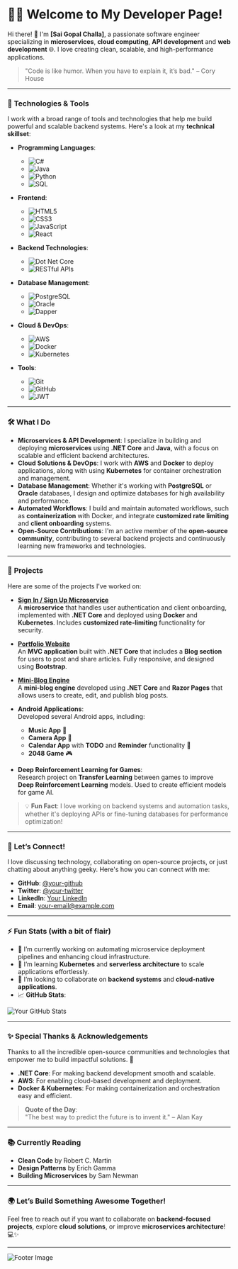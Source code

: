 
# 👨‍💻 Welcome to My Developer Page!

Hi there! 👋 I'm **[Sai Gopal Challa]**, a passionate software engineer specializing in **microservices**, **cloud computing**, **API development** and **web development** 🌐. I love creating clean, scalable, and high-performance applications.

> "Code is like humor. When you have to explain it, it’s bad." – Cory House

---

### 🔧 **Technologies & Tools**

I work with a broad range of tools and technologies that help me build powerful and scalable backend systems. Here's a look at my **technical skillset**:

- **Programming Languages**:
  - ![C#](https://img.shields.io/badge/C%23-%23239120.svg?style=flat&logo=csharp&logoColor=white)
  - ![Java](https://img.shields.io/badge/Java-%23F7DF1E.svg?style=flat&logo=java&logoColor=black)
  - ![Python](https://img.shields.io/badge/Python-%233776AB.svg?style=flat&logo=python&logoColor=white)
  - ![SQL](https://img.shields.io/badge/SQL-%2300F.svg?style=flat&logo=oracle&logoColor=black)

- **Frontend**: 
  - ![HTML5](https://img.shields.io/badge/HTML5-%23E34F26.svg?style=flat&logo=html5&logoColor=white)
  - ![CSS3](https://img.shields.io/badge/CSS3-%231572B6.svg?style=flat&logo=css3&logoColor=white)
  - ![JavaScript](https://img.shields.io/badge/JavaScript-%23F7DF1E.svg?style=flat&logo=javascript&logoColor=black)
  - ![React](https://img.shields.io/badge/React-%2320232a.svg?style=flat&logo=react&logoColor=%2361DAFB)
  
- **Backend Technologies**:
  - ![Dot Net Core](https://img.shields.io/badge/.NET%20Core-%23239120.svg?style=flat&logo=dotnet&logoColor=white)
  - ![RESTful APIs](https://img.shields.io/badge/RESTful%20APIs-%23239120.svg?style=flat&logo=swagger&logoColor=white)
  
- **Database Management**:
  - ![PostgreSQL](https://img.shields.io/badge/PostgreSQL-%23336791.svg?style=flat&logo=postgresql&logoColor=white)
  - ![Oracle](https://img.shields.io/badge/Oracle-%23F80000.svg?style=flat&logo=oracle&logoColor=white)
  - ![Dapper](https://img.shields.io/badge/Dapper-%23000000.svg?style=flat&logo=github&logoColor=white)

- **Cloud & DevOps**:
  - ![AWS](https://img.shields.io/badge/AWS-%23FF9900.svg?style=flat&logo=amazonaws&logoColor=white)
  - ![Docker](https://img.shields.io/badge/Docker-%232496ED.svg?style=flat&logo=docker&logoColor=white)
  - ![Kubernetes](https://img.shields.io/badge/Kubernetes-%233C87C4.svg?style=flat&logo=kubernetes&logoColor=white)

- **Tools**:
  - ![Git](https://img.shields.io/badge/Git-%23F05032.svg?style=flat&logo=git&logoColor=white)
  - ![GitHub](https://img.shields.io/badge/GitHub-%23121011.svg?style=flat&logo=github&logoColor=white)
  - ![JWT](https://img.shields.io/badge/JWT-%23black.svg?style=flat&logo=javascript&logoColor=white)


---

### 🛠️ **What I Do**

- **Microservices & API Development**: I specialize in building and deploying **microservices** using **.NET Core** and **Java**, with a focus on scalable and efficient backend architectures.
- **Cloud Solutions & DevOps**: I work with **AWS** and **Docker** to deploy applications, along with using **Kubernetes** for container orchestration and management.
- **Database Management**: Whether it's working with **PostgreSQL** or **Oracle** databases, I design and optimize databases for high availability and performance.
- **Automated Workflows**: I build and maintain automated workflows, such as **containerization** with Docker, and integrate **customized rate limiting** and **client onboarding** systems.
- **Open-Source Contributions**: I'm an active member of the **open-source community**, contributing to several backend projects and continuously learning new frameworks and technologies.

---

### 💼 **Projects**

Here are some of the projects I've worked on:

- [**Sign In / Sign Up Microservice**](https://github.com/SaiGopal-Challa/AuthServiceSGC)  
  A **microservice** that handles user authentication and client onboarding, implemented with **.NET Core** and deployed using **Docker** and **Kubernetes**. Includes **customized rate-limiting** functionality for security.

- [**Portfolio Website**](https://github.com/SaiGopal-Challa/SGC_PORTFOLIO)  
  An **MVC application** built with **.NET Core** that includes a **Blog section** for users to post and share articles. Fully responsive, and designed using **Bootstrap**.

- [**Mini-Blog Engine**](https://github.com/SaiGopal-Challa/BlogEngineSGC)  
  A **mini-blog engine** developed using **.NET Core** and **Razor Pages** that allows users to create, edit, and publish blog posts.

- **Android Applications**:  
  Developed several Android apps, including:
  - **Music App** 🎵
  - **Camera App** 📸
  - **Calendar App** with **TODO** and **Reminder** functionality 📅
  - **2048 Game** 🎮

- **Deep Reinforcement Learning for Games**:  
  Research project on **Transfer Learning** between games to improve **Deep Reinforcement Learning** models. Used to create efficient models for game AI.

> 💡 **Fun Fact**: I love working on backend systems and automation tasks, whether it's deploying APIs or fine-tuning databases for performance optimization!

---

### 🚀 **Let’s Connect!**

I love discussing technology, collaborating on open-source projects, or just chatting about anything geeky. Here's how you can connect with me:

- **GitHub**: [@your-github](https://github.com/your-github)
- **Twitter**: [@your-twitter](https://twitter.com/your-twitter)
- **LinkedIn**: [Your LinkedIn](https://linkedin.com/in/your-profile)
- **Email**: [your-email@example.com](mailto:your-email@example.com)

---

### ⚡ **Fun Stats** (with a bit of flair)

- 🔭 I’m currently working on automating microservice deployment pipelines and enhancing cloud infrastructure.
- 🌱 I’m learning **Kubernetes** and **serverless architecture** to scale applications effortlessly.
- 👯 I’m looking to collaborate on **backend systems** and **cloud-native applications**.
- 📈 **GitHub Stats**:

![Your GitHub Stats](https://github-readme-stats.vercel.app/api?username=SaiGopal-Challa&show_icons=true&hide_title=true&count_private=true&theme=dark)

---

### ✨ **Special Thanks & Acknowledgements**

Thanks to all the incredible open-source communities and technologies that empower me to build impactful solutions. 🎉

- **.NET Core**: For making backend development smooth and scalable.
- **AWS**: For enabling cloud-based development and deployment.
- **Docker & Kubernetes**: For making containerization and orchestration easy and efficient.

> **Quote of the Day**:  
> "The best way to predict the future is to invent it." – Alan Kay

---

### 📚 **Currently Reading**

- **Clean Code** by Robert C. Martin
- **Design Patterns** by Erich Gamma
- **Building Microservices** by Sam Newman

---

### 🌍 **Let’s Build Something Awesome Together!**
Feel free to reach out if you want to collaborate on **backend-focused projects**, explore **cloud solutions**, or improve **microservices architecture**! 💻✨

---

![Footer Image](https://your-footer-image-url.com)


